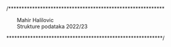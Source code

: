/***********************************************************

&emsp;&emsp;Mahir Halilovic  
&emsp;&emsp;Strukture podataka 2022/23

***********************************************************/
